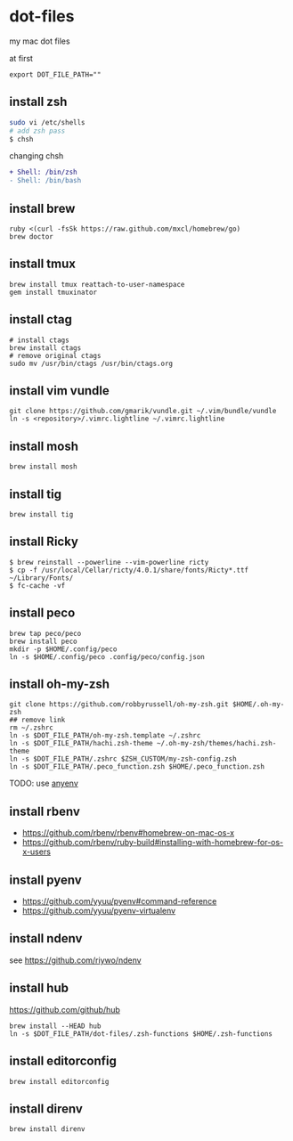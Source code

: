 dot-files
=========

my mac dot files

at first 
```
export DOT_FILE_PATH=""
```

install zsh
--

```bash
sudo vi /etc/shells
# add zsh pass
$ chsh
```

changing chsh

```diff
+ Shell: /bin/zsh
- Shell: /bin/bash
```

install brew 
--

```
ruby <(curl -fsSk https://raw.github.com/mxcl/homebrew/go)
brew doctor
```

install tmux
--

```
brew install tmux reattach-to-user-namespace
gem install tmuxinator

```

install ctag
--

```
# install ctags
brew install ctags
# remove original ctags
sudo mv /usr/bin/ctags /usr/bin/ctags.org
```

install vim vundle
--

```
git clone https://github.com/gmarik/vundle.git ~/.vim/bundle/vundle
ln -s <repository>/.vimrc.lightline ~/.vimrc.lightline
```

install mosh
--

```
brew install mosh
```

## install tig
```
brew install tig
```

install Ricky
--

```
$ brew reinstall --powerline --vim-powerline ricty
$ cp -f /usr/local/Cellar/ricty/4.0.1/share/fonts/Ricty*.ttf ~/Library/Fonts/
$ fc-cache -vf
```

install peco
--

```
brew tap peco/peco
brew install peco
mkdir -p $HOME/.config/peco
ln -s $HOME/.config/peco .config/peco/config.json
```

install oh-my-zsh
--

```
git clone https://github.com/robbyrussell/oh-my-zsh.git $HOME/.oh-my-zsh
## remove link
rm ~/.zshrc
ln -s $DOT_FILE_PATH/oh-my-zsh.template ~/.zshrc
ln -s $DOT_FILE_PATH/hachi.zsh-theme ~/.oh-my-zsh/themes/hachi.zsh-theme
ln -s $DOT_FILE_PATH/.zshrc $ZSH_CUSTOM/my-zsh-config.zsh
ln -s $DOT_FILE_PATH/.peco_function.zsh $HOME/.peco_function.zsh
```

TODO: use [anyenv](https://github.com/riywo/anyenv)

install rbenv
--
* https://github.com/rbenv/rbenv#homebrew-on-mac-os-x
* https://github.com/rbenv/ruby-build#installing-with-homebrew-for-os-x-users

install pyenv
--
* https://github.com/yyuu/pyenv#command-reference
* https://github.com/yyuu/pyenv-virtualenv

install ndenv
--
see https://github.com/riywo/ndenv

install hub
--

https://github.com/github/hub

```
brew install --HEAD hub
ln -s $DOT_FILE_PATH/dot-files/.zsh-functions $HOME/.zsh-functions
```

install editorconfig
--
```
brew install editorconfig
```

install direnv
--

```
brew install direnv
```
